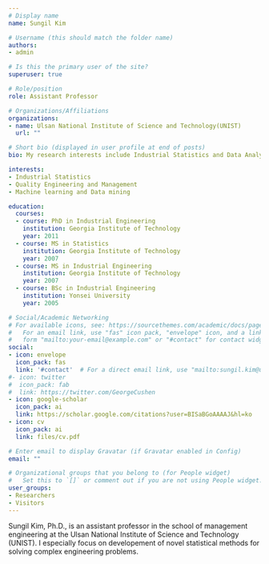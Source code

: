 ```yaml
---
# Display name
name: Sungil Kim

# Username (this should match the folder name)
authors:
- admin

# Is this the primary user of the site?
superuser: true

# Role/position
role: Assistant Professor 

# Organizations/Affiliations
organizations:
- name: Ulsan National Institute of Science and Technology(UNIST)
  url: ""

# Short bio (displayed in user profile at end of posts)
bio: My research interests include Industrial Statistics and Data Analytics, Quality Engineering and Management, Response surface methodology, Demand forecasting, Machine learning and Data mining, Business Analytics.

interests:
- Industrial Statistics
- Quality Engineering and Management
- Machine learning and Data mining

education:
  courses:
  - course: PhD in Industrial Engineering
    institution: Georgia Institute of Technology
    year: 2011
  - course: MS in Statistics
    institution: Georgia Institute of Technology
    year: 2007
  - course: MS in Industrial Engineering
    institution: Georgia Institute of Technology
    year: 2007
  - course: BSc in Industrial Engineering
    institution: Yonsei University
    year: 2005

# Social/Academic Networking
# For available icons, see: https://sourcethemes.com/academic/docs/page-builder/#icons
#   For an email link, use "fas" icon pack, "envelope" icon, and a link in the
#   form "mailto:your-email@example.com" or "#contact" for contact widget.
social:
- icon: envelope
  icon_pack: fas
  link: '#contact'  # For a direct email link, use "mailto:sungil.kim@unist.ac.kr".
#- icon: twitter
#  icon_pack: fab
#  link: https://twitter.com/GeorgeCushen
- icon: google-scholar
  icon_pack: ai
  link: https://scholar.google.com/citations?user=BISaBGoAAAAJ&hl=ko
- icon: cv
  icon_pack: ai
  link: files/cv.pdf

# Enter email to display Gravatar (if Gravatar enabled in Config)
email: ""

# Organizational groups that you belong to (for People widget)
#   Set this to `[]` or comment out if you are not using People widget.
user_groups:
- Researchers
- Visitors
---
```


Sungil Kim, Ph.D., is an assistant professor in the school of management engineering at the Ulsan National Institute of Science and Technology (UNIST). 
I especially focus on developement of novel statistical methods for solving complex engineering problems.



